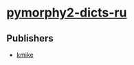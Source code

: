 # [pymorphy2-dicts-ru](https://pypi.org/project/pymorphy2-dicts-ru)



## Publishers
- [kmike](https://pypi.org/user/kmike)

